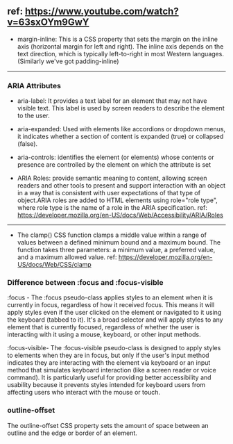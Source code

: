 ## ref: https://www.youtube.com/watch?v=63sxOYm9GwY

- margin-inline: This is a CSS property that sets the margin on the inline axis (horizontal margin for left and right). The inline axis depends on the text direction, which is typically left-to-right in most Western languages. (Similarly we've got padding-inline)

---

### ARIA Attributes

- aria-label: It provides a text label for an element that may not have visible text. This label is used by screen readers to describe the element to the user.

- aria-expanded: Used with elements like accordions or dropdown menus, it indicates whether a section of content is expanded (true) or collapsed (false).

- aria-controls: identifies the element (or elements) whose contents or presence are controlled by the element on which the attribute is set

- ARIA Roles: provide semantic meaning to content, allowing screen readers and other tools to present and support interaction with an object in a way that is consistent with user expectations of that type of object.ARIA roles are added to HTML elements using role="role type", where role type is the name of a role in the ARIA specification.
  ref: https://developer.mozilla.org/en-US/docs/Web/Accessibility/ARIA/Roles

---

- The clamp() CSS function clamps a middle value within a range of values between a defined minimum bound and a maximum bound. The function takes three parameters: a minimum value, a preferred value, and a maximum allowed value.
  ref: https://developer.mozilla.org/en-US/docs/Web/CSS/clamp

### Difference between :focus and :focus-visible

:focus -
The :focus pseudo-class applies styles to an element when it is currently in focus, regardless of how it received focus. This means it will apply styles even if the user clicked on the element or navigated to it using the keyboard (tabbed to it).
It's a broad selector and will apply styles to any element that is currently focused, regardless of whether the user is interacting with it using a mouse, keyboard, or other input methods.

:focus-visible-
The :focus-visible pseudo-class is designed to apply styles to elements when they are in focus, but only if the user's input method indicates they are interacting with the element via keyboard or an input method that simulates keyboard interaction (like a screen reader or voice command).
It is particularly useful for providing better accessibility and usability because it prevents styles intended for keyboard users from affecting users who interact with the mouse or touch.

### outline-offset

The outline-offset CSS property sets the amount of space between an outline and the edge or border of an element.
